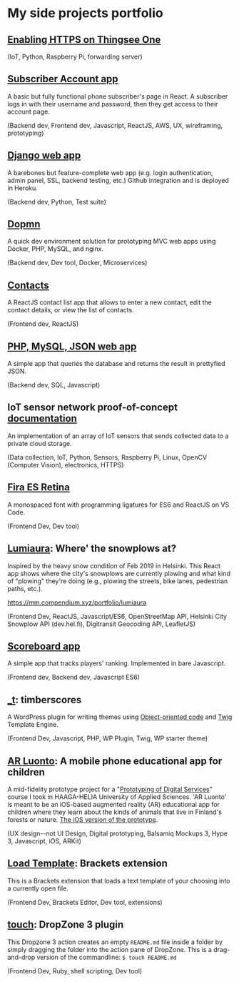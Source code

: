 
# My side projects portfolio

## [Enabling HTTPS on Thingsee One](https://github.com/islandjoe/thingsee-one)

(IoT, Python, Raspberry Pi, forwarding server)

## [Subscriber Account app](https://github.com/islandjoe/subscriptions-web-app)

A basic but fully functional phone subscriber's page in React. A subscriber logs in with their username and password, then they get access to their account page. 

(Backend dev, Frontend dev, Javascript, ReactJS, AWS, UX, wireframing, prototyping)


## [Django web app](https://github.com/islandjoe/django-pages-app)

A barebones but feature-complete web app (e.g. login authentication, admin panel, SSL, backend testing, etc.) Github integration and is deployed in Heroku.

(Backend dev, Python, Test suite)

## [Dopmn](https://github.com/islandjoe/dopmn)

A quick dev environment solution for prototyping MVC web apps using Docker, PHP, MySQL, and nginx.

(Backend dev, Dev tool, Docker, Microservices) 

## [Contacts](https://github.com/islandjoe/contacts)

A ReactJS contact list app that allows to enter a new contact, edit the contact details, or view the list of contacts.

(Frontend dev, ReactJS)

## [PHP, MySQL, JSON web app](https://github.com/islandjoe/php-mysql-json-webapp)

A simple app that queries the database and returns the result in prettyfied JSON.

(Backend dev, SQL, Javascript)

## IoT sensor network proof-of-concept [documentation](https://github.com/islandjoe/IoT-sensor-network/blob/master/IoT%20documentation%20-%20Arthur%20Kho%20Caayon.pdf)

An implementation of an array of IoT sensors that sends collected data to a private cloud storage.

(Data collection, IoT, Python, Sensors, Raspberry Pi, Linux, OpenCV (Computer Vision), electronics, HTTPS)

## [Fira ES Retina](https://github.com/islandjoe/firaes-retina)

A monospaced font with programming ligatures for ES6 and ReactJS on VS Code. 

(Frontend Dev, Dev tool)

## [Lumiaura](https://github.com/islandjoe/lumiaura): Where' the snowplows at?

Inspired by the heavy snow condition of Feb 2019 in Helsinki. This React app shows where the city's snowplows are currently plowing and what kind of "plowing" they're doing (e.g., plowing the streets, bike lanes, pedestrian paths, etc.).

https://mm.compendium.xyz/portfolio/lumiaura

(Frontend Dev, ReactJS, Javascript/ES6, OpenStreetMap API, Helsinki City Snowplow API (dev.hel.fi), Digitransit Geocoding API, LeafletJS)


## [Scoreboard app](https://github.com/islandjoe/player-scoreboard)

A simple app that tracks players' ranking. Implemented in bare Javascript.

(Frontend dev, Backend dev, Javascript ES6)

## [_t](https://github.com/islandjoe/_t): timberscores

A WordPress plugin for writing themes using [Object-oriented code](https://github.com/timber/timber) and [Twig](https://twig.symfony.com) Template Engine. 

(Frontend Dev, Javascript, PHP, WP Plugin, Twig, WP starter theme)

## [AR Luonto](https://mm.compendium.xyz/portfolio/ar-prototype/): A mobile phone educational app for children

A mid-fidelity prototype project for a "[Prototyping of Digital Services](http://www.haaga-helia.fi/en/opinto-opas/opintojaksokuvaukset/DIG4TF003)" course I took in HAAGA-HELIA University of Applied Sciences. 'AR Luonto' is meant to be an iOS-based augmented reality (AR) educational app for children where they learn about the kinds of animals that live in Finland's forests or nature. [The iOS version of the prototype](https://youtu.be/QvIqrxR0PvY).

(UX design--not UI Design, Digital prototyping, Balsamiq Mockups 3, Hype 3, Javascript, iOS, ARKit)

## [Load Template](https://github.com/islandjoe/load-template): Brackets extension

This is a Brackets extension that loads a text template of your choosing into a currently open file.

(Frontend Dev, Brackets Editor, Dev tool, extensions)

## [touch](https://github.com/islandjoe/touch-markdown-readme): DropZone 3 plugin

This Dropzone 3 action creates an empty `README.md` file inside a folder by simply dragging the folder into the action pane of DropZone. This is a drag-and-drop version of the commandline: `$ touch README.md`

(Frontend Dev, Ruby, shell scripting, Dev tool)
